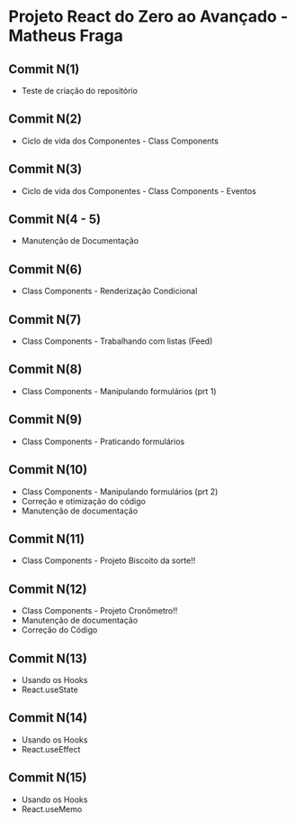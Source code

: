 # Projeto React do Zero ao Avançado - Matheus Fraga

## Commit N(1)

- Teste de criação do repositório

## Commit N(2)

- Ciclo de vida dos Componentes - Class Components

## Commit N(3)

- Ciclo de vida dos Componentes - Class Components - Eventos

## Commit N(4 - 5)

- Manutenção de Documentação

## Commit N(6)

- Class Components - Renderização Condicional

## Commit N(7)

- Class Components - Trabalhando com listas (Feed)

## Commit N(8)

- Class Components - Manipulando formulários (prt 1)

## Commit N(9)

- Class Components - Praticando formulários

## Commit N(10)

- Class Components - Manipulando formulários (prt 2)
- Correção e otimização do código
- Manutenção de documentação

## Commit N(11)

- Class Components - Projeto Biscoito da sorte!!

## Commit N(12)

- Class Components - Projeto Cronômetro!!
- Manutenção de documentação
- Correção do Código

## Commit N(13)

- Usando os Hooks
- React.useState

## Commit N(14)

- Usando os Hooks
- React.useEffect

## Commit N(15)

- Usando os Hooks
- React.useMemo

